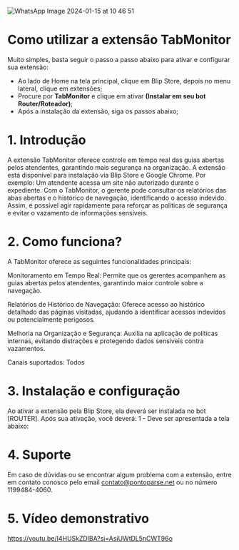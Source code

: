 ![WhatsApp Image 2024-01-15 at 10 46 51](https://github.com/Wilkor/doc-plugin-fura-fila/assets/34819624/acaf6e2b-c51c-435d-ae54-becbc8fe0b47)



# Como utilizar a extensão TabMonitor

Muito simples, basta seguir o passo a passo abaixo para ativar e configurar sua extensão:

 - Ao lado de Home na tela principal, clique em Blip Store, depois no menu lateral, clique em extensões;
 - Procure por **TabMonitor** e clique em ativar **(Instalar em seu bot Router/Roteador)**;
 - Após a instalação da extensão, siga os passos abaixo;


# 1. Introdução

A extensão  TabMonitor oferece controle em tempo real das guias abertas pelos atendentes, garantindo mais segurança na organização. A extensão está disponível para instalação via Blip Store e Google Chrome.
Por exemplo: Um atendente acessa um site não autorizado durante o expediente. Com o TabMonitor, o gerente pode consultar os relatórios das abas abertas e o histórico de navegação, identificando o acesso indevido. Assim, é possível agir rapidamente para reforçar as políticas de segurança e evitar o vazamento de informações sensíveis.


# 2. Como funciona?
   
A TabMonitor oferece as seguintes funcionalidades principais:

Monitoramento em Tempo Real: Permite que os gerentes acompanhem as guias abertas pelos atendentes, garantindo maior controle sobre a navegação.

Relatórios de Histórico de Navegação: Oferece acesso ao histórico detalhado das páginas visitadas, ajudando a identificar acessos indevidos ou potencialmente perigosos.

Melhoria na Organização e Segurança: Auxilia na aplicação de políticas internas, evitando distrações e protegendo dados sensíveis contra vazamentos.

Canais suportados: Todos

# 3. Instalação e configuração
   
Ao ativar a extensão pela Blip Store, ela deverá ser instalada no bot [ROUTER]. Após sua ativação, você deverá:
1 - Deve ser apresentada a tela abaixo:



# 4. Suporte 

Em caso de dúvidas ou se encontrar algum problema com a extensão, entre em contato conosco pelo email contato@pontoparse.net ou no número 1199484-4060. 

# 5. Vídeo demonstrativo
 https://youtu.be/I4HUSkZDlBA?si=AsiUWtDL5nCWT96o
